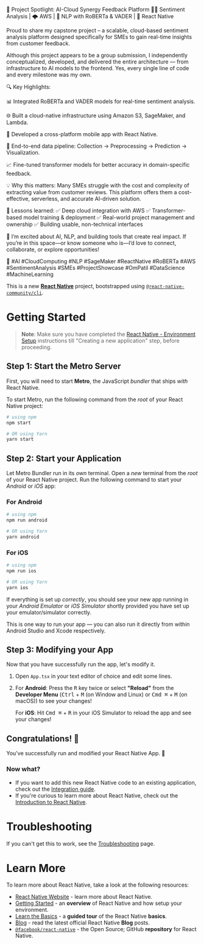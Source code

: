 🚀 Project Spotlight: AI-Cloud Synergy Feedback Platform
🧠💬 Sentiment Analysis | 🌩️ AWS | 🤖 NLP with RoBERTa & VADER | 📱 React Native

Proud to share my capstone project – a scalable, cloud-based sentiment analysis platform designed specifically for SMEs to gain real-time insights from customer feedback.

Although this project appears to be a group submission, I independently conceptualized, developed, and delivered the entire architecture — from infrastructure to AI models to the frontend. Yes, every single line of code and every milestone was my own.

🔍 Key Highlights:

📊 Integrated RoBERTa and VADER models for real-time sentiment analysis.

🌐 Built a cloud-native infrastructure using Amazon S3, SageMaker, and Lambda.

📱 Developed a cross-platform mobile app with React Native.

🔁 End-to-end data pipeline: Collection → Preprocessing → Prediction → Visualization.

📈 Fine-tuned transformer models for better accuracy in domain-specific feedback.

💡 Why this matters:
Many SMEs struggle with the cost and complexity of extracting value from customer reviews. This platform offers them a cost-effective, serverless, and accurate AI-driven solution.

📌 Lessons learned: ✅ Deep cloud integration with AWS
✅ Transformer-based model training & deployment
✅ Real-world project management and ownership
✅ Building usable, non-technical interfaces

🔗 I’m excited about AI, NLP, and building tools that create real impact. If you’re in this space—or know someone who is—I’d love to connect, collaborate, or explore opportunities!

📎 #AI #CloudComputing #NLP #SageMaker #ReactNative #RoBERTa #AWS #SentimentAnalysis #SMEs #ProjectShowcase #OmPatil #DataScience #MachineLearning





This is a new [**React Native**](https://reactnative.dev) project, bootstrapped using [`@react-native-community/cli`](https://github.com/react-native-community/cli).

# Getting Started

>**Note**: Make sure you have completed the [React Native - Environment Setup](https://reactnative.dev/docs/environment-setup) instructions till "Creating a new application" step, before proceeding.

## Step 1: Start the Metro Server

First, you will need to start **Metro**, the JavaScript _bundler_ that ships _with_ React Native.

To start Metro, run the following command from the _root_ of your React Native project:

```bash
# using npm
npm start

# OR using Yarn
yarn start
```

## Step 2: Start your Application

Let Metro Bundler run in its _own_ terminal. Open a _new_ terminal from the _root_ of your React Native project. Run the following command to start your _Android_ or _iOS_ app:

### For Android

```bash
# using npm
npm run android

# OR using Yarn
yarn android
```

### For iOS

```bash
# using npm
npm run ios

# OR using Yarn
yarn ios
```

If everything is set up _correctly_, you should see your new app running in your _Android Emulator_ or _iOS Simulator_ shortly provided you have set up your emulator/simulator correctly.

This is one way to run your app — you can also run it directly from within Android Studio and Xcode respectively.

## Step 3: Modifying your App

Now that you have successfully run the app, let's modify it.

1. Open `App.tsx` in your text editor of choice and edit some lines.
2. For **Android**: Press the <kbd>R</kbd> key twice or select **"Reload"** from the **Developer Menu** (<kbd>Ctrl</kbd> + <kbd>M</kbd> (on Window and Linux) or <kbd>Cmd ⌘</kbd> + <kbd>M</kbd> (on macOS)) to see your changes!

   For **iOS**: Hit <kbd>Cmd ⌘</kbd> + <kbd>R</kbd> in your iOS Simulator to reload the app and see your changes!

## Congratulations! :tada:

You've successfully run and modified your React Native App. :partying_face:

### Now what?

- If you want to add this new React Native code to an existing application, check out the [Integration guide](https://reactnative.dev/docs/integration-with-existing-apps).
- If you're curious to learn more about React Native, check out the [Introduction to React Native](https://reactnative.dev/docs/getting-started).

# Troubleshooting

If you can't get this to work, see the [Troubleshooting](https://reactnative.dev/docs/troubleshooting) page.

# Learn More

To learn more about React Native, take a look at the following resources:

- [React Native Website](https://reactnative.dev) - learn more about React Native.
- [Getting Started](https://reactnative.dev/docs/environment-setup) - an **overview** of React Native and how setup your environment.
- [Learn the Basics](https://reactnative.dev/docs/getting-started) - a **guided tour** of the React Native **basics**.
- [Blog](https://reactnative.dev/blog) - read the latest official React Native **Blog** posts.
- [`@facebook/react-native`](https://github.com/facebook/react-native) - the Open Source; GitHub **repository** for React Native.
